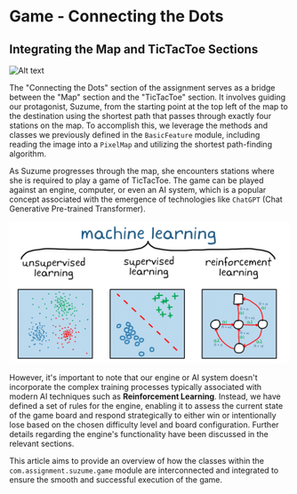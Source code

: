 # Game - Connecting the Dots

## Integrating the Map and TicTacToe Sections

![Alt text](image.png)

The "Connecting the Dots" section of the assignment serves as a bridge between the "Map" section and the "TicTacToe" section. It involves guiding our protagonist, Suzume, from the starting point at the top left of the map to the destination using the shortest path that passes through exactly four stations on the map. To accomplish this, we leverage the methods and classes we previously defined in the `BasicFeature` module, including reading the image into a `PixelMap` and utilizing the shortest path-finding algorithm.

As Suzume progresses through the map, she encounters stations where she is required to play a game of TicTacToe. The game can be played against an engine, computer, or even an AI system, which is a popular concept associated with the emergence of technologies like `ChatGPT` (Chat Generative Pre-trained Transformer).

![Alt text](image-1.png)

However, it's important to note that our engine or AI system doesn't incorporate the complex training processes typically associated with modern AI techniques such as **Reinforcement Learning**. Instead, we have defined a set of rules for the engine, enabling it to assess the current state of the game board and respond strategically to either win or intentionally lose based on the chosen difficulty level and board configuration. Further details regarding the engine's functionality have been discussed in the relevant sections.

This article aims to provide an overview of how the classes within the `com.assignment.suzume.game` module are interconnected and integrated to ensure the smooth and successful execution of the game.

